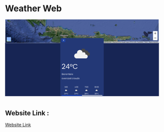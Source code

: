 <h1>Weather Web</h1>
<img src="./mapaja.png">

#

<h2>Website Link : </h2>
<a href="https://lexbndct.github.io/weatherApp/">Website Link</a>

